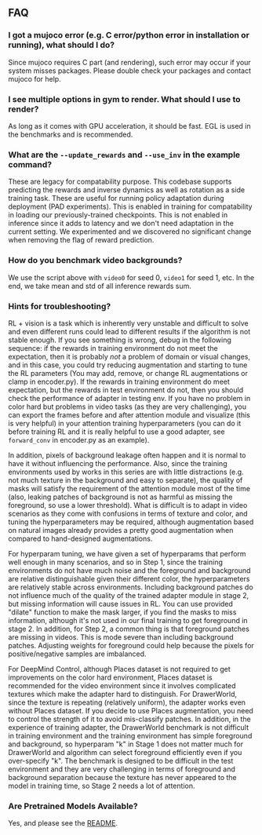 ## FAQ
### I got a mujoco error (e.g. C error/python error in installation or running), what should I do?
Since mujoco requires C part (and rendering), such error may occur if your system misses packages. Please double check your packages and contact mujoco for help. 

### I see multiple options in gym to render. What should I use to render?
As long as it comes with GPU acceleration, it should be fast. EGL is used in the benchmarks and is recommended.

### What are the `--update_rewards` and `--use_inv` in the example command?
These are legacy for compatability purpose. This codebase supports predicting the rewards and inverse dynamics as well as rotation as a side training task. These are useful for running policy adaptation during deployment (PAD experiments). This is enabled in training for compatability in loading our previously-trained checkpoints. This is not enabled in inference since it adds to latency and we don't need adaptation in the current setting. We experimented and we discovered no significant change when removing the flag of reward prediction.

### How do you benchmark video backgrounds?
We use the script above with `video0` for seed 0, `video1` for seed 1, etc. In the end, we take mean and std of all inference rewards sum.

### Hints for troubleshooting?
RL + vision is a task which is inherently very unstable and difficult to solve and even different runs could lead to different results if the algorithm is not stable enough. If you see something is wrong, debug in the following sequence: if the rewards in training environment do not meet the expectation, then it is probably *not* a problem of domain or visual changes, and in this case, you could try reducing augmentation and starting to tune the RL parameters (You may add, remove, or change RL augmentations or clamp in encoder.py). If the rewards in training environment do meet expectation, but the rewards in test environment do not, then you should check the performance of adapter in testing env. If you have no problem in color hard but problems in video tasks (as they are very challenging), you can export the frames before and after attention module and visualize (this is very helpful) in your attention training hyperparameters (you can do it before training RL and it is really helpful to use a good adapter, see `forward_conv` in encoder.py as an example).

In addition, pixels of background leakage often happen and it is normal to have it without influencing the performance. Also, since the training environments used by works in this series are with little distractions (e.g. not much texture in the background and easy to separate), the quality of masks will satisfy the requirement of the attention module most of the time (also, leaking patches of background is not as harmful as missing the foreground, so use a lower threshold). What is difficult is to adapt in video scenarios as they come with confusions in terms of texture and color, and tuning the hyperparameters may be required, although augmentation based on natural images already provides a pretty good augmentation when compared to hand-designed augmentations.

For hyperparam tuning, we have given a set of hyperparams that perform well enough in many scenarios, and so in Step 1, since the training environments do not have much noise and the foreground and background are relative distinguishable given their different color, the hyperparameters are relatively stable across environments. Including background patches do not influence much of the quality of the trained adapter module in stage 2, but missing information will cause issues in RL. You can use provided "dilate" function to make the mask larger, if you find the masks to miss information, although it's not used in our final training to get foreground in stage 2. In addition, for Step 2, a common thing is that foreground patches are missing in videos. This is mode severe than including background patches. Adjusting weights for foreground could help because the pixels for positive/negative samples are imbalanced.

For DeepMind Control, although Places dataset is not required to get improvements on the color hard environment, Places dataset is recommended for the video environment since it involves complicated textures which make the adapter hard to distinguish. For DrawerWorld, since the texture is repeating (relatively uniform), the adapter works even without Places dataset. If you decide to use Places augmentation, you need to control the strength of it to avoid mis-classify patches. In addition, in the experience of training adapter, the DrawerWorld benchmark is not difficult in training environment and the training environment has simple foreground and background, so hyperparam "k" in Stage 1 does not matter much for DrawerWorld and algorithm can select foreground efficiently even if you over-specify "k". The benchmark is designed to be difficult in the test environment and they are very challenging in terms of foreground and background separation because the texture has never appeared to the model in training time, so Stage 2 needs a lot of attention.

### Are Pretrained Models Available?
Yes, and please see the [README](README.md).
